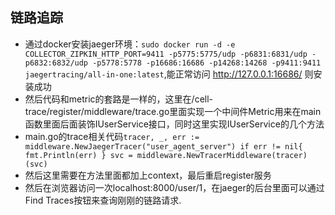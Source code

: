 ## 链路追踪
- 通过docker安装jaeger环境：`sudo docker run -d -e COLLECTOR_ZIPKIN_HTTP_PORT=9411 -p5775:5775/udp -p6831:6831/udp -p6832:6832/udp -p5778:5778 -p16686:16686 -p14268:14268 -p9411:9411 jaegertracing/all-in-one:latest`,能正常访问 http://127.0.0.1:16686/ 则安装成功
- 然后代码和metric的套路是一样的，这里在/cell-trace/register/middleware/trace.go里面实现一个中间件Metric用来在main函数里面后面装饰IUserService接口，同时这里实现IUserService的几个方法
- main.go的trace相关代码`tracer, _, err := middleware.NewJaegerTracer("user_agent_server")
               	if err != nil{
               		fmt.Println(err)
               	}
               	svc = middleware.NewTracerMiddleware(tracer)(svc)`
- 然后这里需要在方法里面都加上context，最后重启register服务
- 然后在浏览器访问一次localhost:8000/user/1，在jaeger的后台里面可以通过Find Traces按钮来查询刚刚的链路请求.
